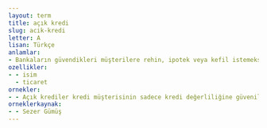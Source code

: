 ```yaml
---
layout: term
title: açık kredi
slug: acik-kredi
letter: A
lisan: Türkçe
anlamlar:
- Bankaların güvendikleri müşterilere rehin, ipotek veya kefil istemeksizin verdikleri borç para
ozellikler:
- - isim
  - ticaret
ornekler:
- - Açık krediler kredi müşterisinin sadece kredi değerliliğine güvenilerek, herhangi bir teminat alınmadan açılan kredilerdir.
orneklerkaynak:
- - Sezer Gümüş
---
```

